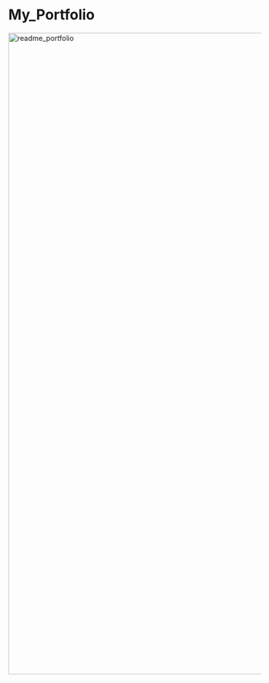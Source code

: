# My_Portfolio

<img width="1276" alt="readme_portfolio" src="https://github.com/chiki012/My_Portfolio/assets/127822363/6fe04939-cade-404c-96ea-7044058a1713">


